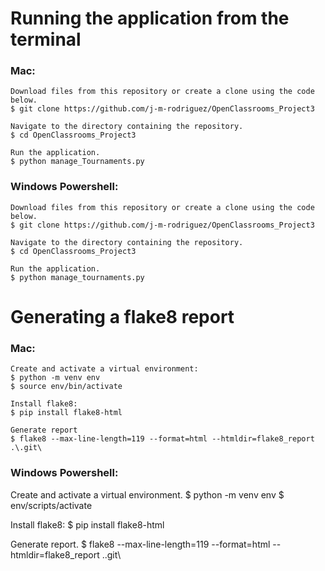 # Running the application from the terminal
### Mac:
    
    Download files from this repository or create a clone using the code below.
    $ git clone https://github.com/j-m-rodriguez/OpenClassrooms_Project3
    
    Navigate to the directory containing the repository.
    $ cd OpenClassrooms_Project3
    
    Run the application.    
    $ python manage_Tournaments.py

### Windows Powershell:
    Download files from this repository or create a clone using the code below.    
    $ git clone https://github.com/j-m-rodriguez/OpenClassrooms_Project3
    
    Navigate to the directory containing the repository.    
    $ cd OpenClassrooms_Project3
    
    Run the application.    
    $ python manage_tournaments.py

# Generating a flake8 report
### Mac:
    Create and activate a virtual environment:
    $ python -m venv env
    $ source env/bin/activate

    Install flake8:
    $ pip install flake8-html

    Generate report
    $ flake8 --max-line-length=119 --format=html --htmldir=flake8_report .\.git\

    
### Windows Powershell:
Create and activate a virtual environment.
$ python -m venv env
$ env/scripts/activate

Install flake8:
$ pip install flake8-html

Generate report.
$ flake8 --max-line-length=119 --format=html --htmldir=flake8_report .\.git\
